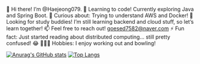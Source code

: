 👋 Hi there! I’m @Haejeong079.
🌱 Learning to code! Currently exploring Java and Spring Boot.
🚀 Curious about: Trying to understand AWS and Docker!
🤝 Looking for study buddies! I’m still learning backend and cloud stuff, so let’s learn together!
📫 Feel free to reach out! goesed7582@naver.com
⚡ Fun fact: Just started reading about distributed computing… still pretty confused! 😂
🏋️‍♂️🎳 Hobbies: I enjoy working out and bowling!
  


[![Anurag's GitHub stats](https://github-readme-stats.vercel.app/api?username=Haejeong079)](https://github.com/anuraghazra/github-readme-stats)
[![Top Langs](https://github-readme-stats.vercel.app/api/top-langs/?username=Haejeong079&langs_count=10&layout=compact&theme=dark)](https://github.com/Haejeong079)﻿
<!---
Haejeong079/Haejeong079 is a ✨ special ✨ repository because its `README.md` (this file) appears on your GitHub profile.
You can click the Preview link to take a look at your changes.
--->


